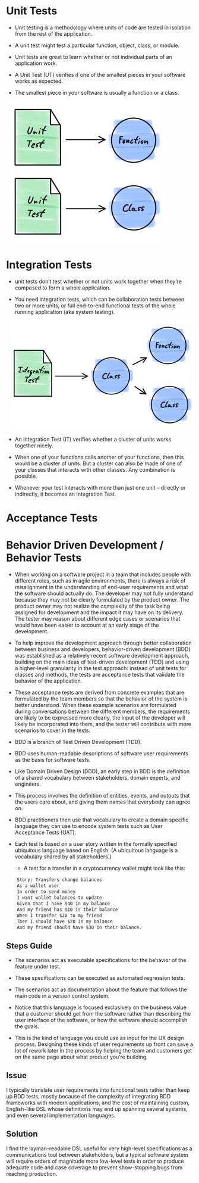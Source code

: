 # Unit Tests
	
* Unit testing is a methodology where units of code are tested in isolation from the rest of the application. 
	
* A unit test might test a particular function, object, class, or module. 

* Unit tests are great to learn whether or not individual parts of an application work.

* A Unit Test (UT) verifies if one of the smallest pieces in your software works as expected.

* The smallest piece in your software is usually a function or a class.

![Alt text](./images/unit-test.png?raw=true "Unit Tests")


# Integration Tests
	
* unit tests don’t test whether or not units work together when they’re composed to form a whole application. 

* You need integration tests, which can be collaboration tests between two or more units, or full end-to-end functional tests of the whole running application (aka system testing). 

![Alt text](./images/integration-test.png?raw=true "Integration Tests")

* An Integration Test (IT) verifies whether a cluster of units works together nicely.

* When one of your functions calls another of your functions, then this would be a cluster of units. But a cluster can also be made of one of your classes that interacts with other classes. Any combination is possible.

* Whenever your test interacts with more than just one unit – directly or indirectly, it becomes an Integration Test.

# Acceptance Tests

# Behavior Driven Development / Behavior Tests

* When working on a software project in a team that includes people with different roles, such as in agile environments, there is always a risk of misalignment in the understanding of end-user requirements and what the software should actually do. The developer may not fully understand because they may not be clearly formulated by the product owner. The product owner may not realize the complexity of the task being assigned for development and the impact it may have on its delivery. The tester may reason about different edge cases or scenarios that would have been easier to account at an early stage of the development.

* To help improve the development approach through better collaboration between business and developers, behavior-driven development (BDD) was established as a relatively recent software development approach, building on the main ideas of test-driven development (TDD) and using a higher-level granularity in the test approach: instead of unit tests for classes and methods, the tests are acceptance tests that validate the behavior of the application. 

* These acceptance tests are derived from concrete examples that are formulated by the team members so that the behavior of the system is better understood. When these example scenarios are formulated during conversations between the different members, the requirements are likely to be expressed more clearly, the input of the developer will likely be incorporated into them, and the tester will contribute with more scenarios to cover in the tests.

* BDD is a branch of Test Driven Development (TDD). 

* BDD uses human-readable descriptions of software user requirements as the basis for software tests.

* Like Domain Driven Design (DDD), an early step in BDD is the definition of a shared vocabulary between stakeholders, domain experts, and engineers. 

* This process involves the definition of entities, events, and outputs that the users care about, and giving them names that everybody can agree on.

* BDD practitioners then use that vocabulary to create a domain specific language they can use to encode system tests such as User Acceptance Tests (UAT).

* Each test is based on a user story written in the formally specified ubiquitous language based on English. (A ubiquitous language is a vocabulary shared by all stakeholders.)

	* A test for a transfer in a cryptocurrency wallet might look like this:

```
	Story: Transfers change balances
	As a wallet user
	In order to send money
	I want wallet balances to update
	Given that I have $40 in my balance
	And my friend has $10 is their balance
	When I transfer $20 to my friend
	Then I should have $20 in my balance
	And my friend should have $30 in their balance.
```
## Steps Guide
* The scenarios act as executable specifications for the behavior of the feature under test.
* These specifications can be executed as automated regression tests.
* The scenarios act as documentation about the feature that follows the main code in a version control system.

* Notice that this language is focused exclusively on the business value that a customer should get from the software rather than describing the user interface of the software, or how the software should accomplish the goals. 

* This is the kind of language you could use as input for the UX design process. Designing these kinds of user requirements up front can save a lot of rework later in the process by helping the team and customers get on the same page about what product you’re building.

## Issue
I typically translate user requirements into functional tests rather than keep up BDD tests, mostly because of the complexity of integrating BDD frameworks with modern applications, and the cost of maintaining custom, English-like DSL whose definitions may end up spanning several systems, and even several implementation languages.

## Solution
I find the layman-readable DSL useful for very high-level specifications as a communications tool between stakeholders, but a typical software system will require orders of magnitude more low-level tests in order to produce adequate code and case coverage to prevent show-stopping bugs from reaching production.


